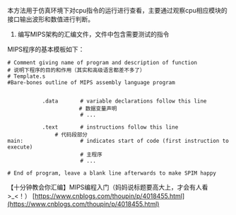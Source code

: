 本方法用于仿真环境下对cpu指令的运行进行查看，主要通过观察cpu相应模块的接口输出波形和数值进行判断。

1. 编写MIPS架构的汇编文件，文件中包含需要测试的指令

MIPS程序的基本模板如下：

```
# Comment giving name of program and description of function
# 说明下程序的目的和作用（其实和高级语言都差不多了）
# Template.s
#Bare-bones outline of MIPS assembly language program


           .data       # variable declarations follow this line
　　　　                # 数据变量声明
                       # ...
														
           .text       # instructions follow this line	
		       # 代码段部分															
main:                  # indicates start of code (first instruction to execute)
                       # 主程序
                       # ...
									
# End of program, leave a blank line afterwards to make SPIM happy
```

【十分钟教会你汇编】MIPS编程入门（妈妈说标题要高大上，才会有人看&gt;\_&lt;！） [https://www.cnblogs.com/thoupin/p/4018455.html](https://www.cnblogs.com/thoupin/p/4018455.html)

